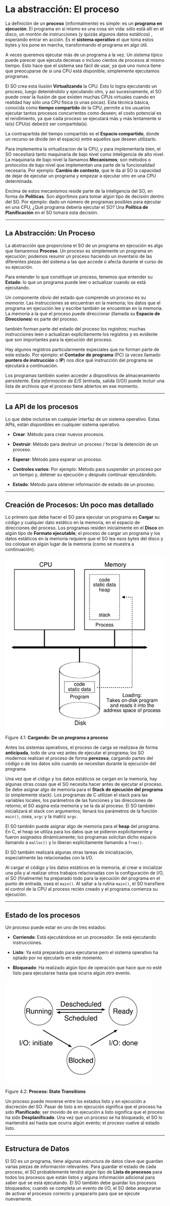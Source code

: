 # La abstracción: El proceso

La definición de un **proceso** (informalmente) es simple: es un **programa en ejecución**. El programa en sí mismo es una cosa sin vida: sólo está allí en el disco, un montón de instrucciones (y quizás algunos datos estáticos) , esperando entrar en acción. Es el **sistema operativo** el que toma estos bytes y los pone en marcha, transformando el programa en algo útil.

A veces queremos ejecutar más de un programa a la vez. Un sistema típico puede parecer que ejecuta decenas o incluso cientos de procesos al mismo tiempo. Esto hace que el sistema sea fácil de usar, ya que uno nunca tiene que preocuparse de si una CPU está disponible; simplemente ejecutamos programas.

El SO crea esta ilusión **Virtualizando** la CPU. Esto lo logra ejecutando un proceso, luego deteniéndolo y ejecutando otro, y así sucesivamente, el SO puede crear la ilusión de que existen muchas CPUs virtuales cuando en realidad hay sólo una CPU física (o unas pocas). Esta técnica básica, conocida como **tiempo compartido** de la CPU, permite a los usuarios ejecutar tantos procesos concurrentes como deseen; el costo potencial es el rendimiento, ya que cada proceso se ejecutará más y más lentamente si la(s) CPU(s) debe(n) ser compartida(s).

La contrapartida del tiempo compartido es el **Espacio compartido**, donde un recurso se divide (en el espacio) entre aquellos que deseen utilizarlo.

Para implementra la virtualizacion de la CPU, y para implementarla bien, el SO necesitará tanto maquinaria de bajo nivel como inteligencia de alto nivel. La maquinaria de bajo nivel la llamamos **Mecanismos**; son métodos o protocolos de bajo nivel que implementan una parte de la funcionalidad necesaria. Por ejemplo: **Cambio de contexto**, que le da al SO la capacidad de dejar de ejecutar un programa y empezar a ejecutar otro en una CPU determinada.

Encima de estos mecanismos reside parte de la inteligencia del SO, en forma de **Politicas**. Son algoritmos para tomar algún tipo de decisión dentro del SO. Por ejemplo: dado un número de programas posibles para ejecutar en una CPU, ¿Qué programa debería ejecutar el SO? Una **Política de Planificación** en el SO tomará esta decisión.

---

## La Abstracción: Un Proceso

La abstracción que proporciona el SO de un programa en ejecución es algo que llamaremos **Proceso**. Un proceso es simplemente un programa en ejecución; podemos resumir un proceso haciendo un inventario de las diferentes piezas del sistema a las que accede o afecta durante el curso de su ejecución.

Para entender lo que constituye un proceso, tenemos que entender su **Estado**: lo que un programa puede leer o actualizar cuando se está ejecutando.

Un componente obvio del estado que comprende un proceso es su *memoria*. Las instrucciones se encuentran en la memoria; los datos que el programa en ejecución lee y escribe también se encuentran en la memoria. La memoria a la que el proceso puede direccionar (llamada su **Espacio de Direcciones**) es parte del proceso.

también forman parte del estado del proceso los *registros*; muchas instrucciones leen o actualizan explícitamente los registros y es evidente que son importantes para la ejecución del proceso.

Hay algunos registros particularmente especiales que no forman parte de este estado. Por ejemplo: el **Contador de programa** (PC) (a veces llamado **puntero de instrucción** o **IP**) nos dice qué instrucción del programa se ejecutará a continuación.

Los programas también suelen acceder a dispositivos de almacenamiento persistente. Esta *información de E/S* (entrada, salida (I/O)) puede incluir una lista de archivos que el proceso tiene abiertos en ese momento.

---

## La API de los procesos

Lo que debe incluirse en cualquier interfaz de un sistema operativo. Estas APIs, están disponibles en cualquier sistema operativo.

- **Crear**: Método para crear nuevos procesos.

- **Destruir**: Método para destruir un proceso / forzar la detención de un proceso.

- **Esperar**: Método para esperar un proceso.

- **Controles varios**: Por ejemplo: Método para suspender un proceso por un tiempo y, detener su ejecución y después continuar ejecutándolo.

- **Estado**: Método para obtener información de estado de un proceso.

---

## Creación de Procesos: Un poco mas detallado

Lo primero que debe hacer el SO para ejecutar un programa es **Cargar** su código y cualquier dato estático en la memoria, en el espacio de direcciones del proceso. Los programas residen inicialmente en el **Disco** en algún tipo de **Formato ejecutable**; el proceso de cargar un programa y los datos estáticos en la memoria requiere que el SO lea esos bytes del disco y los coloque en algún lugar de la memoria (como se muestra a continuación).

![Figure4.1](../imagenes/Figure4_1.png)

Figure 4.1: **Cargando: De un programa a proceso**

Antes los sistemas operativos, el proceso de carga se realizava de forma **anticipada**, todo de una vez antes de ejecutar el programa; los SO modernos realizan el proceso de forma **perezosa**, cargando partes del código o de los datos sólo cuando se necesitan durante la ejecución del programa.

Una vez que el cídigo y los datos estáticos se cargan en la memoria, hay algunas otras cosas que el SO necesita hacer antes de ejecutar el proceso. Se debe asignar algo de memoria para el **Stack de ejecución del programa** (o simplemente stack). Los programas de C utilizan el stack para las variables locales, los parámetros de las funciones y las direcciones de retorno; el SO asgina esta memoria y se la da al proceso. El SO también inicializará el stack con argumentos; llenará los parámetros de la función `main()`, osea, `argc` y la matriz `argv`.

El SO también puede asignar algo de memoria para el **heap** del programa. En C, el heap se utiliza para los datos que se pidieron explícitamente y fueron asignados dinámicamente; los programas solicitan dicho espacio llamando a `malloc()` y lo liberan explícitamente llamando a `free()`.

El SO también realizará algunas otras tareas de inicialización, especialmente las relacionadas con la I/O. 

Al cargar el código y los datos estáticos en la memoria, al crear e inicializar una pila y al realizar otros trabajos relacionadas con la configuración de I/O, el SO (finalmente) ha preparado todo para la ejecución del programa en el punto de entrada, osea el `main()`. Al saltar a la rutina `main()`, el SO transfiere el control de la CPU al proceso recién creado y el programa comienza su ejecución.

---

## Estado de los procesos

Un proceso puede estar en uno de tres estados:

- **Corriendo**: Está ejecutándose en un procesador. Se está ejecutando instrucciones.

- **Listo**: Ya está preparado para ejecutarse pero el sistema operativo ha optado por no ejecutarlo en este momento.

- **Bloqueado**: Ha realizado algún tipo de operación que hace que no esté listo para ejecutarse hasta que ocurra algún otro evento.

![Figure4.1](../imagenes/Figure4_2.png)

Figure 4.2: **Process: State Transitions**

Un proceso puede moverse entre los estados listo y en ejecución a discreción del SO. Pasar de listo a en ejecución significa que el proceso ha sido **Planificado**; ser movido de en ejecución a listo significa que el proceso ha sido **Desplanificado**. Una vez que un proceso se ha bloqueado, el SO lo mantendrá así hasta que ocurra algún evento; el proceso vuelve al estado listo.

---

## Estructura de Datos

El SO es un programa, tiene algunas estructura de datos clave que guardan varias piezas de información relevantes. Para guardar el estado de cada proceso, el SO probablemente tendrá algún tipo de **Lista de procesos** para todos los procesos que están listos y alguna información adicional para saber qué se está ejecutando. El SO también debe guardar los procesos bloqueados; cuando se completa un evento de I/O, el SO debe asegurarse de activar el procesos correcto y prepararlo para que se ejecute nuevamente.